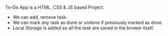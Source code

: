 To-Do App is a HTML, CSS & JS based Project.
- We can add, remove task.
- We can mark any task as done or undone if previously marked as done.
- Local Storage is added so all the task are saved in the brower itself.
